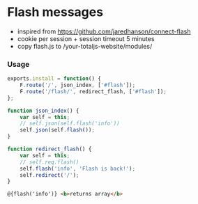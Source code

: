 # Flash messages

- inspired from <https://github.com/jaredhanson/connect-flash>
- cookie per session + session timeout 5 minutes
- copy flash.js to /your-totaljs-website/modules/

### Usage

```javascript
exports.install = function() {
    F.route('/', json_index, ['#flash']);
    F.route('/flash/', redirect_flash, ['#flash']);
};

function json_index() {
    var self = this;
    // self.json(self.flash('info'))
    self.json(self.flash());
}

function redirect_flash() {
    var self = this;
    // self.req.flash()
    self.flash('info', 'Flash is back!');
    self.redirect('/');
}
```

```html
@{flash('info')} <b>returns array</b>
```